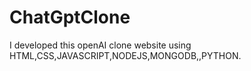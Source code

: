 # ChatGptClone
I developed this openAI clone website using HTML,CSS,JAVASCRIPT,NODEJS,MONGODB,,PYTHON. 
